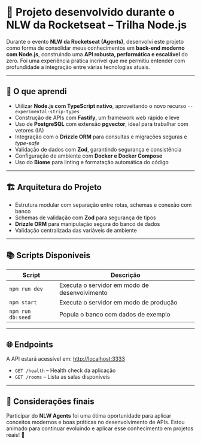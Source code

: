 # 🚀 Projeto desenvolvido durante o NLW da Rocketseat – Trilha Node.js

Durante o evento **NLW da Rocketseat (Agents)**, desenvolvi este projeto como forma de consolidar meus conhecimentos em **back-end moderno com Node.js**, construindo uma **API robusta, performática e escalável** do zero. Foi uma experiência prática incrível que me permitiu entender com profundidade a integração entre várias tecnologias atuais.

---

## 🧠 O que aprendi

- Utilizar **Node.js com TypeScript nativo**, aproveitando o novo recurso `--experimental-strip-types`
- Construção de APIs com **Fastify**, um framework web rápido e leve
- Uso de **PostgreSQL** com extensão **pgvector**, ideal para trabalhar com vetores (IA)
- Integração com o **Drizzle ORM** para consultas e migrações seguras e *type-safe*
- Validação de dados com **Zod**, garantindo segurança e consistência
- Configuração de ambiente com **Docker e Docker Compose**
- Uso do **Biome** para linting e formatação automática do código

---

## 🏗️ Arquitetura do Projeto

- Estrutura modular com separação entre rotas, schemas e conexão com banco
- Schemas de validação com **Zod** para segurança de tipos
- **Drizzle ORM** para manipulação segura do banco de dados
- Validação centralizada das variáveis de ambiente

---

## 📚 Scripts Disponíveis

| Script              | Descrição                                          |
|---------------------|----------------------------------------------------|
| `npm run dev`       | Executa o servidor em modo de desenvolvimento      |
| `npm start`         | Executa o servidor em modo de produção             |
| `npm run db:seed`   | Popula o banco com dados de exemplo                |

---

## 🌐 Endpoints

A API estará acessível em: [http://localhost:3333](http://localhost:3333)

- `GET /health` – Health check da aplicação
- `GET /rooms` – Lista as salas disponíveis

---

## 💬 Considerações finais

Participar do **NLW Agents** foi uma ótima oportunidade para aplicar conceitos modernos e boas práticas no desenvolvimento de APIs. Estou animado para continuar evoluindo e aplicar esse conhecimento em projetos reais! 🚀
